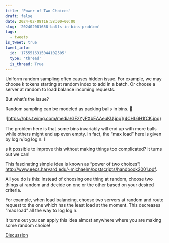 ```yaml
---
title: 'Power of Two Choices'
draft: false
date: 2024-02-08T16:58:00+00:00
slug: '202402081658-balls-in-bins-problem'
tags:
  - tweets
is_tweet: true
tweet_info:
  id: '1755516315044102505'
  type: 'thread'
  is_thread: True
---
```




Uniform random sampling often causes hidden issue. For example, we may choose k tokens starting at random index to add in a batch. Or choose a server at random to load balance incoming requests.

But what’s the issue?

Random sampling can be modeled as packing balls in bins. 🧵

![https://pbs.twimg.com/media/GFzYyPXbEAAeuKU.jpg](4CHL6H1fCK.jpg)

The problem here is that some bins invariably will end up with more balls while others might end up even empty. In fact, the “max load” here is given by log n/log log n. I

s it possible to improve this without making things too complicated? It turns out we can!

This fascinating simple idea is known as “power of two choices”! <http://www.eecs.harvard.edu/~michaelm/postscripts/handbook2001.pdf>.

All you do is this: instead of choosing one thing at random, choose two things at random and decide on one or the other based on your desired criteria.

For example, when load balancing, choose two servers at random and route request to the one which has the least load at the moment. This decreases “max load” all the way to log log n.

It turns out you can apply this idea almost anywhere where you are making some random choice!

[Discussion](https://x.com/sytelus/status/1755516315044102505)
